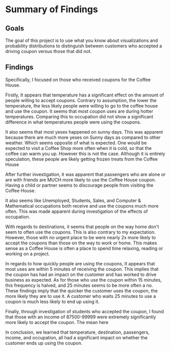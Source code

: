 # Summary of Findings

## Goals
The goal of this project is to use what you know about visualizations and probability distributions to distinguish between customers who accepted a driving coupon versus those that did not.

## Findings

Specifically, I focused on those who received coupons for the Coffee House. 

Firstly, It appears that temperature has a significant effect on the amount of people willing to accept coupons. Contrary to assumption, the lower the temperature, the less likely people were willing to go to the coffee house and use the coupon.  It seems that most coupon uses are during hotter temperatures. Comparing this to occupation did not show a significant difference in what temperatures people were using the coupons.

It also seems that most yeses happened on sunny days. This was apparent because there are much more yeses on Sunny days as compared to other weather. Which seems opposite of what is expected. One would be expected to visit a Coffee Shop more often when it is cold, so that the coffee can warm you up. However this is not the case. Although it is entirely speculation, these people are likely getting frozen treats from the Coffee House

After further investigation, it was apparent that passengers who are alone or are with friends are MUCH more likely to use the Coffee House coupon. Having a child or partner seems to discourage people from visiting the Coffee House. 

It also seems like Unemployed, Students, Sales, and Computer & Mathematical occupations both receive and use the coupons much more often.  This was made apparent during investigation of the effects of occupation.

With regards to destinations, it seems that people on the way home don't seem to often use the coupons. This is also contrary to my expectation. However, those with no urgent place to be were nearly 2x more likely to accept the coupons than those on the way to work or home. This makes sense as a Coffee House is often a place to spend time relaxing, reading or working on a project. 

In regards to how quickly people are using the coupons, It appears that most uses are within 5 minutes of receiving the coupon. This implies that the coupon has had an impact on the customer and has worked to drive business as expected. As for those who use the coupon within 15 minutes, this frequency is halved, and 25 minutes seems to be more often a no. These findings imply that the quicker the customer uses the coupon, the more likely they are to use it. A customer who waits 25 minutes to use a coupon is much less likely to end up using it.

Finally, through investigation of students who accepted the coupon, I found that those with an income of 87500-99999 were extremely significantly more likely to accept the coupon. The mean here

In conclusion, we learned that temperature, destination, passengers, income, and occupation, all had a significant impact on whether the customer ends up using the coupon.  
